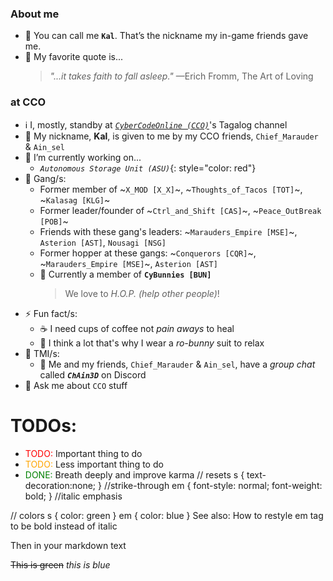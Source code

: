 <!-- **k4lm3d/k4lm3d** is a ✨ _special_ ✨ repository because its `README.md` (this file) appears on your GitHub profile. -->
### About me

- 👤 You can call me **`Kal`**. That’s the nickname my in-game friends gave me.
- 📖 My favorite quote is...
    > *"...it takes faith to fall asleep."* &mdash;Erich Fromm, The Art of Loving

### at CCO
- ℹ I, mostly, standby at [*`CyberCodeOnline (CCO)`*](https://cybercodeonline.com)'s Tagalog channel
- 👤 My nickname, **Kal**, is given to me by my CCO friends, `Chief_Marauder` & `Ain_sel`
- 🔭 I’m currently working on...
  + *`Autonomous Storage Unit (ASU)`*{: style="color: red"}
- 🤝 Gang/s:
  + Former member of ~`X_MOD [X_X]`~, ~`Thoughts_of_Tacos [TOT]`~, ~`Kalasag [KLG]`~
  + Former leader/founder of ~`Ctrl_and_Shift [CAS]`~, ~`Peace_OutBreak [POB]`~
  + Friends with these gang's leaders: ~`Marauders_Empire [MSE]`~, `Asterion [AST]`, `Nousagi [NSG]`
  + Former hopper at these gangs: ~`Conquerors [CQR]`~, ~`Marauders_Empire [MSE]`~, `Asterion [AST]`
  + 🐰 Currently a member of **`CyBunnies [BUN]`**
    > We love to *H.O.P. (help other people)*!
- ⚡ Fun fact/s: 
  + ☕ I need cups of coffee not *pain aways* to heal
  + 💭 I think a lot that's why I wear a *ro-bunny* suit to relax
- 🤫 TMI/s:
  + 👀 Me and my friends, `Chief_Marauder` & `Ain_sel`, have a *group chat* called ***`ChAin3D`*** on Discord
- 💬 Ask me about `CCO` stuff
<style>
r { color: Red }
o { color: Orange }
g { color: Green }
</style>

# TODOs:

- <r>TODO:</r> Important thing to do
- <o>TODO:</o> Less important thing to do
- <g>DONE:</g> Breath deeply and improve karma
// resets
s { text-decoration:none; } //strike-through
em { font-style: normal; font-weight: bold; } //italic emphasis


// colors
s { color: green }
em { color: blue }
See also: How to restyle em tag to be bold instead of italic

Then in your markdown text

~~This is green~~
_this is blue_

<!--
- 📫 How to reach me:
- 🌱 I’m currently learning ...
- 👯 I’m looking to collaborate on ...
- 🤔 I’m looking for help with ...
- 😄 Pronouns: ...
-->
